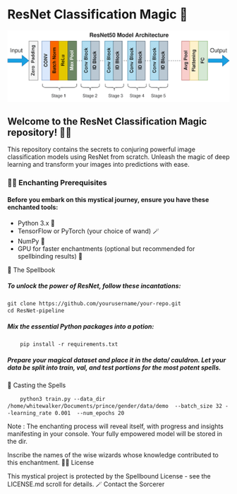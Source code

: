 # ResNet Classification Magic 🚀

<p align="center">
  <img src="download.png" alt="Your Logo" width="600">
</p>


## Welcome to the ResNet Classification Magic repository! 🎩✨

This repository contains the secrets to conjuring powerful image classification models using ResNet from scratch. Unleash the magic of deep learning and transform your images into predictions with ease.

### 🧙‍♂️ Enchanting Prerequisites

#### Before you embark on this mystical journey, ensure you have these enchanted tools:

* Python 3.x 🐍
* TensorFlow or PyTorch (your choice of wand) 🪄
* NumPy 💫
* GPU for faster enchantments (optional but recommended for spellbinding results) 🌟

🌟 The Spellbook

##### To unlock the power of ResNet, follow these incantations:

````
git clone https://github.com/yourusername/your-repo.git
cd ResNet-pipeline
````

##### Mix the essential Python packages into a potion:

````
    pip install -r requirements.txt
````


##### Prepare your magical dataset and place it in the data/ cauldron. Let your data be split into train, val, and test portions for the most potent spells.

🌠 Casting the Spells

````
    python3 train.py --data_dir /home/whitewalker/Documents/prince/gender/data/demo  --batch_size 32 --learning_rate 0.001  --num_epochs 20

````
Note :  The enchanting process will reveal itself, with progress and insights manifesting in your console. Your fully empowered model will be stored in the dir.


Inscribe the names of the wise wizards whose knowledge contributed to this enchantment.
🧙‍♀️ License

This mystical project is protected by the Spellbound License - see the LICENSE.md scroll for details.
🪄 Contact the Sorcerer

